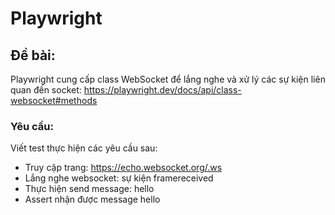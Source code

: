 # Playwright

## Đề bài:

Playwright cung cấp class WebSocket để lắng nghe và xử lý các sự kiện liên quan đến socket: https://playwright.dev/docs/api/class-websocket#methods

### Yêu cầu:

Viết test thực hiện các yêu cầu sau:

- Truy cập trang: https://echo.websocket.org/.ws
- Lắng nghe websocket: sự kiện framereceived
- Thực hiện send message: hello
- Assert nhận được message hello
